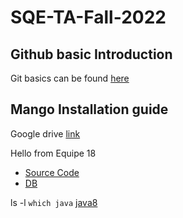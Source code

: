 # SQE-TA-Fall-2022

## Github basic Introduction
Git basics can be found [here](https://rogerdudler.github.io/git-guide/)

## Mango Installation guide

Google drive [link](https://drive.google.com/drive/folders/1zsGemidVeRAzKehKNOEbgn95jVGUUc2N?usp=sharing)


Hello from Equipe 18

- [Source Code](https://drive.google.com/file/d/1sec7Ky9xzzjqyLG7VA0Jx0LBXsIEUJgh/view?usp=sharing)
- [DB](https://drive.google.com/file/d/1pyzsxMktjIO_sLsgbD3Y4lqF8xEl6vqt/view?usp=sharing)

ls -l `which java` [java8](https://www.oracle.com/java/technologies/downloads/#jre8-macos)


